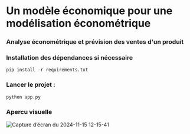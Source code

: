 # Un modèle économique pour une modélisation économétrique 

### Analyse économétrique et prévision des ventes d'un produit

### Installation des dépendances si nécessaire

```
pip install -r requirements.txt
```
### Lancer le projet :
```
python app.py
```

### Apercu visuelle

![Capture d’écran du 2024-11-15 12-15-41](https://github.com/user-attachments/assets/7f9d0927-7dd1-4c01-9fa6-365407564345)
